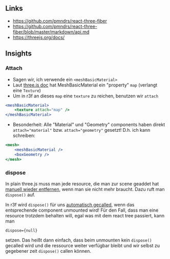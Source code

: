 <h2>Links</h2>

-   https://github.com/pmndrs/react-three-fiber
-   https://github.com/pmndrs/react-three-fiber/blob/master/markdown/api.md
-   https://threejs.org/docs/

<h2>Insights</h2>

<h3>Attach</h3>

-   Sagen wir, ich verwende ein `<meshBasicMaterial>`
-   Laut <a href="https://threejs.org/docs/?q=meshbasi#api/en/materials/MeshBasicMaterial">three.js doc</a> hat MeshBasicMaterial ein "property" `map` (verlangt eine `Texture`)
-   Um in r3f an dieses `map` eine `texture` zu reichen, benutzen wir `attach`

```jsx
<meshBasicMaterial>
    <texture attach="map" />
</meshBasicMaterial>
```

-   Besonderheit: Alle "Material" und "Geometry" components haben direkt `attach="material"` bzw. `attach="geometry"` gesetzt! D.h. ich kann schreiben:

```jsx
<mesh>
    <meshBasicMaterial />
    <boxGeometry />
</mesh>
```

<h3>dispose</h3>

In plain three.js muss man jede resource, die man zur scene geaddet hat <a href="https://threejs.org/docs/#manual/en/introduction/How-to-dispose-of-objects">manuell wieder entfernen</a>, wenn man sie nicht mehr braucht. Dazu ruft man `dispose()` auf.

In r3f wird `dispose()` für uns <a href="https://docs.pmnd.rs/react-three-fiber/api/objects#disposal">automatisch gecalled</a>, wenn das entsprechende component unmounted wird!
Für den Fall, dass man eine resource trotzdem behalten will, egal was mit dem react tree passiert, kann man

```
dispose={null}
```

setzen. Das heißt dann einfach, dass beim unmounten kein `dispose()` gecalled wird und die ressource weiter verfügbar bleibt und wir selbst zu gegebener zeit `dispose()` callen können.

